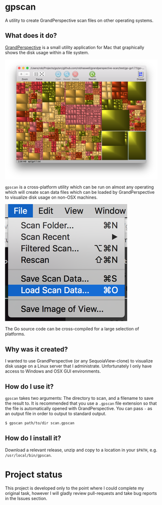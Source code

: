 # gpscan
A utility to create GrandPerspective scan files on other operating systems.

## What does it do?

[GrandPerspective](http://grandperspectiv.sourceforge.net/) is a small utility application for Mac that graphically shows the disk usage within a file system.

![Screenshot of GrandPerspective](resources/screenshot.png?raw=true "GrandPerspective")

`gpscan` is a cross-platform utility which can be run on almost any operating which will create scan data files which can be loaded by GrandPerspective to visualize disk usage on non-OSX machines.

![Screenshot of GrandPerspective's File menu demonstrating the Load Scan Data option](resources/load.png?raw=true "Load Save Data")

The Go source code can be cross-compiled for a large selection of platforms.

## Why was it created?

I wanted to use GrandPerspective (or any SequoiaView-clone) to visualize disk usage on a Linux server that I administrate.
Unfortunately I only have access to Windows and OSX GUI environments.

## How do I use it?

`gpscan` takes two arguments: The directory to scan, and a filename to save the result to.
It is recommended that you use a `.gpscan` file extension so that the file is automatically opened with GrandPerspective.
You can pass `-` as an output file in order to output to standard output.

```bash
$ gpscan path/to/dir scan.gpscan
```

## How do I install it?

Download a relevant release, unzip and copy to a location in your `$PATH`, e.g. `/usr/local/bin/gpscan`.

# Project status

This project is developed only to the point where I could complete my original task, however I will gladly review pull-requests and take bug reports in the Issues section.
